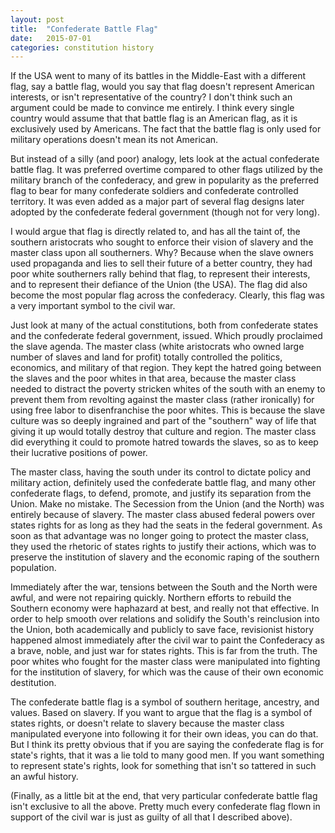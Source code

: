 ```yaml
---
layout: post
title:  "Confederate Battle Flag"
date:   2015-07-01
categories: constitution history
---
```


If the USA went to many of its battles in the Middle-East with a different flag, say a battle flag, would you say that flag doesn't represent American interests, or isn't representative of the country? I don't think such an argument could be made to convince me entirely. I think every single country would assume that that battle flag is an American flag, as it is exclusively used by Americans. The fact that the battle flag is only used for military operations doesn't mean its not American.

But instead of a silly (and poor) analogy, lets look at the actual confederate battle flag. It was preferred overtime compared to other flags utilized by the military branch of the confederacy, and grew in popularity as the preferred flag to bear for many confederate soldiers and confederate controlled territory. It was even added as a major part of several flag designs later adopted by the confederate federal government (though not for very long).

I would argue that flag is directly related to, and has all the taint of, the southern aristocrats who sought to enforce their vision of slavery and the master class upon all southerners. Why? Because when the slave owners used propaganda and lies to sell their future of a better country, they had poor white southerners rally behind that flag, to represent their interests, and to represent their defiance of the Union (the USA). The flag did also become the most popular flag across the confederacy. Clearly, this flag was a very important symbol to the civil war.

Just look at many of the actual constitutions, both from confederate states and the confederate federal government, issued. Which proudly proclaimed the slave agenda. The master class (white aristocrats who owned large number of slaves and land for profit) totally controlled the politics, economics, and military of that region. They kept the hatred going between the slaves and the poor whites in that area, because the master class needed to distract the poverty stricken whites of the south with an enemy to prevent them from revolting against the master class (rather ironically) for using free labor to disenfranchise the poor whites. This is because the slave culture was so deeply ingrained and part of the "southern" way of life that giving it up would totally destroy that culture and region. The master class did everything it could to promote hatred towards the slaves, so as to keep their lucrative positions of power.

The master class, having the south under its control to dictate policy and military action, definitely used the confederate battle flag, and many other confederate flags, to defend, promote, and justify its separation from the Union. Make no mistake. The Secession from the Union (and the North) was entirely because of slavery. The master class abused federal powers over states rights for as long as they had the seats in the federal government. As soon as that advantage was no longer going to protect the master class, they used the rhetoric of states rights to justify their actions, which was to preserve the institution of slavery and the economic raping of the southern population.

Immediately after the war, tensions between the South and the North were awful, and were not repairing quickly. Northern efforts to rebuild the Southern economy were haphazard at best, and really not that effective. In order to help smooth over relations and solidify the South's reinclusion into the Union, both academically and publicly to save face, revisionist history happened almost immediately after the civil war to paint the Confederacy as a brave, noble, and just war for states rights. This is far from the truth. The poor whites who fought for the master class were manipulated into fighting for the institution of slavery, for which was the cause of their own economic destitution.

The confederate battle flag is a symbol of southern heritage, ancestry, and values. Based on slavery. If you want to argue that the flag is a symbol of states rights, or doesn't relate to slavery because the master class manipulated everyone into following it for their own ideas, you can do that. But I think its pretty obvious that if you are saying the confederate flag is for state's rights, that it was a lie told to many good men. If you want something to represent state's rights, look for something that isn't so tattered in such an awful history.

(Finally, as a little bit at the end, that very particular confederate battle flag isn't exclusive to all the above. Pretty much every confederate flag flown in support of the civil war is just as guilty of all that I described above).
